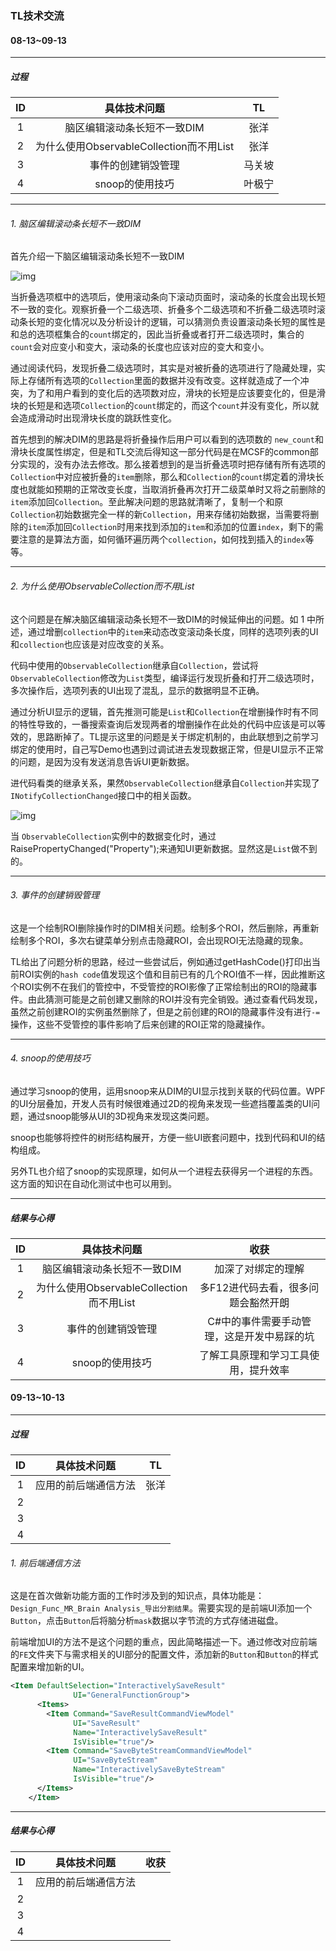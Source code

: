 ### TL技术交流

#### 08-13~09-13

---

##### 过程

|  ID  |               具体技术问题               |   TL   |
| :--: | :--------------------------------------: | :----: |
|  1   |       脑区编辑滚动条长短不一致DIM        |  张洋  |
|  2   | 为什么使用ObservableCollection而不用List |  张洋  |
|  3   |            事件的创建销毁管理            | 马关坡 |
|  4   |             snoop的使用技巧              | 叶极宁 |



---

###### 1. 脑区编辑滚动条长短不一致DIM

首先介绍一下脑区编辑滚动条长短不一致DIM

![img](C:\Users\ZHE~1.LI0\AppData\Local\Temp\企业微信截图_15998869887367.png)

当折叠选项框中的选项后，使用滚动条向下滚动页面时，滚动条的长度会出现长短不一致的变化。观察折叠一个二级选项、折叠多个二级选项和不折叠二级选项时滚动条长短的变化情况以及分析设计的逻辑，可以猜测负责设置滚动条长短的属性是和总的选项框集合的`count`绑定的，因此当折叠或者打开二级选项时，集合的`count`会对应变小和变大，滚动条的长度也应该对应的变大和变小。

通过阅读代码，发现折叠二级选项时，其实是对被折叠的选项进行了隐藏处理，实际上存储所有选项的`Collection`里面的数据并没有改变。这样就造成了一个冲突，为了和用户看到的变化后的选项数对应，滑块的长短是应该要变化的，但是滑块的长短是和选项`Collection`的`count`绑定的，而这个`count`并没有变化，所以就会造成滑动时出现滑块长度的跳跃性变化。

首先想到的解决DIM的思路是将折叠操作后用户可以看到的选项数的 `new_count`和滑块长度属性绑定，但是和TL交流后得知这一部分代码是在MCSF的common部分实现的，没有办法去修改。那么接着想到的是当折叠选项时把存储有所有选项的`Collection`中对应被折叠的`item`删除，那么和`Collection`的`count`绑定着的滑块长度也就能如预期的正常改变长度，当取消折叠再次打开二级菜单时又将之前删除的`item`添加回`Collection`。至此解决问题的思路就清晰了，复制一个和原`Collection`初始数据完全一样的新`Collection`，用来存储初始数据，当需要将删除的`item`添加回`Collection`时用来找到添加的`item`和添加的位置`index`，剩下的需要注意的是算法方面，如何循环遍历两个`collection`，如何找到插入的`index`等等。



---

###### 2. 为什么使用ObservableCollection而不用List

这个问题是在解决脑区编辑滚动条长短不一致DIM的时候延伸出的问题。如 1 中所述，通过增删`collection`中的`item`来动态改变滚动条长度，同样的选项列表的UI和`collection`也应该是对应改变的关系。

代码中使用的`ObservableCollection`继承自`Collection`，尝试将`ObservableCollection`修改为`List`类型，编译运行发现折叠和打开二级选项时，多次操作后，选项列表的UI出现了混乱，显示的数据明显不正确。

通过分析UI显示的逻辑，首先推测可能是`List`和`Collection`在增删操作时有不同的特性导致的，一番搜索查询后发现两者的增删操作在此处的代码中应该是可以等效的，思路断掉了。TL提示这里的问题是关于绑定机制的，由此联想到之前学习绑定的使用时，自己写Demo也遇到过调试进去发现数据正常，但是UI显示不正常的问题，是因为没有发送消息告诉UI更新数据。

进代码看类的继承关系，果然`ObservableCollection`继承自`Collection`并实现了`INotifyCollectionChanged`接口中的相关函数。

![img](C:\Users\ZHE~1.LI0\AppData\Local\Temp\企业微信截图_15998996244898.png)

当 `ObservableCollection`实例中的数据变化时，通过RaisePropertyChanged("Property");来通知UI更新数据。显然这是`List`做不到的。



---

###### 3. 事件的创建销毁管理

这是一个绘制ROI删除操作时的DIM相关问题。绘制多个ROI，然后删除，再重新绘制多个ROI，多次右键菜单分别点击隐藏ROI，会出现ROI无法隐藏的现象。

TL给出了问题分析的思路，经过一些尝试后，例如通过getHashCode()打印出当前ROI实例的`hash code`值发现这个值和目前已有的几个ROI值不一样，因此推断这个ROI实例不在我们的管控中，不受管控的ROI影像了正常绘制出的ROI的隐藏事件。由此猜测可能是之前创建又删除的ROI并没有完全销毁。通过查看代码发现，虽然之前创建ROI的实例虽然删除了，但是之前创建的ROI的隐藏事件没有进行`-=`操作，这些不受管控的事件影响了后来创建的ROI正常的隐藏操作。



---

###### 4. snoop的使用技巧

通过学习snoop的使用，运用snoop来从DIM的UI显示找到关联的代码位置。WPF的UI分层叠加，开发人员有时候很难通过2D的视角来发现一些遮挡覆盖类的UI问题，通过snoop能够从UI的3D视角来发现这类问题。

snoop也能够将控件的树形结构展开，方便一些UI嵌套问题中，找到代码和UI的结构组成。

另外TL也介绍了snoop的实现原理，如何从一个进程去获得另一个进程的东西。这方面的知识在自动化测试中也可以用到。



---

##### 结果与心得

|  ID  |               具体技术问题               |                    收获                    |
| :--: | :--------------------------------------: | :----------------------------------------: |
|  1   |       脑区编辑滚动条长短不一致DIM        |             加深了对绑定的理解             |
|  2   | 为什么使用ObservableCollection而不用List |    多F12进代码去看，很多问题会豁然开朗     |
|  3   |            事件的创建销毁管理            | C#中的事件需要手动管理，这是开发中易踩的坑 |
|  4   |             snoop的使用技巧              |    了解工具原理和学习工具使用，提升效率    |



#### 09-13~10-13

---

##### 过程

|  ID  |     具体技术问题     |  TL  |
| :--: | :------------------: | :--: |
|  1   | 应用的前后端通信方法 | 张洋 |
|  2   |                      |      |
|  3   |                      |      |
|  4   |                      |      |

###### 1. 前后端通信方法

这是在首次做新功能方面的工作时涉及到的知识点，具体功能是：`Design_Func_MR_Brain Analysis_导出分割结果`。需要实现的是前端UI添加一个`Button`，点击`Button`后将脑分析`mask`数据以字节流的方式存储进磁盘。

前端增加UI的方法不是这个问题的重点，因此简略描述一下。通过修改对应前端的`FE`文件夹下与需求相关的UI部分的配置文件，添加新的`Button`和`Button`的样式配置来增加新的UI。

```xml
<Item DefaultSelection="InteractivelySaveResult"
		      UI="GeneralFunctionGroup">
	  <Items>
		<Item Command="SaveResultCommandViewModel"
		      UI="SaveResult"
		      Name="InteractivelySaveResult"
		      IsVisible="true"/>
		<Item Command="SaveByteStreamCommandViewModel"
		      UI="SaveByteStream"
		      Name="InteractivelySaveByteStream"
		      IsVisible="true"/>	  
	  </Items>
	</Item>
```





---

##### 结果与心得

|  ID  |     具体技术问题     | 收获 |
| :--: | :------------------: | :--: |
|  1   | 应用的前后端通信方法 |      |
|  2   |                      |      |
|  3   |                      |      |
|  4   |                      |      |


